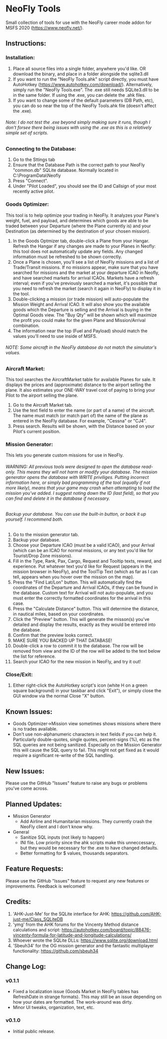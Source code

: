 # NeoFly Tools
Small collection of tools for use with the NeoFly career mode addon for MSFS 2020 (https://www.neofly.net/).
    
## Instructions:

### Installation:
1. Place all source files into a single folder, anywhere you'd like. OR download the binary, and place in a folder alongside the sqlite3.dll
1. If you want to run the "NeoFly Tools.ahk" script directly, you must have AutoHotkey (https://www.autohotkey.com/download/). Alternatively, simply run the "NeoFly Tools.exe". The .exe still needs SQLite3.dll to be in the same folder. If using the .exe, you can delete the .ahk files.
1. If you want to change some of the default parameters (DB Path, etc), you can do so near the top of the NeoFly Tools.ahk file (doesn't affect the .exe).
###### Note: I do not test the .exe beyond simply making sure it runs, though I don't forsee there being issues with using the .exe as this is a relatively simple set of scripts.

### Connecting to the Database:
1. Go to the Sttings tab
1. Ensure that the Database Path is the correct path to your NeoFly "common.db" SQLite database. Normally located in C:\ProgramData\Neofly
1. Press "Connect".
1. Under "Pilot Loaded", you should see the ID and Callsign of your most recently active pilot.

### Goods Optimizer:
This tool is to help optimize your trading in NeoFly. It analyzes your Plane's weight, fuel, and payload, and determines which goods are able to be traded between your Departure (where the Plane currently is) and your Destination (as determined by the destination of your chosen mission).
1. In the Goods Optmizer tab, double-click a Plane from your Hangar. Refresh the Hangar if any changes are made to your Planes in Neofly: this tool does not automatically update any fields. Any changed information must be refreshed to be shown correctly.
1. Once a Plane is chosen, you'll see a list of NeoFly missions and a list of Trade/Transit missions. If no missions appear, make sure that you have searched for missions and the market at your departure ICAO in Neofly, and have searched markets for arrival ICAOs. Markets have a refresh interval; even if you've previously searched a market, it's possible that you need to refresh the market (search it again in NeoFly) to display it in the tool.
1. Double-clicking a mission (or trade mission) will auto-populate the Mission Weight and Arrival ICAO. It will also show you the available goods which the Departure is selling and the Arrival is buying in the Optimal Goods view. The "Buy Qty" will be shown which will maximize the profit you could make for the given Plane and Mission/Arrival combination.
1. The information near the top (Fuel and Payload) should match the values you'll need to use inside of MSFS.
###### NOTE: Some aircraft in the NeoFly database do not match the simulator's values. 

### Aircraft Market:
This tool searches the AircraftMarket table for available Planes for sale. It displays the prices and (approximate) distance to the airport selling the plane. It also estimates your ONE-WAY travel cost of paying to bring your Pilot to the airport selling the plane.
1. Go to the Aircraft Market tab.
1. Use the text field to enter the name (or part of a name) of the aircraft. The name must match (or match part of) the name of the plane as entered in the NeoFly database. For example, "Cessna" or "CJ4".
1. Press search. Results will be shown, with the Distance based on your Pilot's current position.

### Mission Generator:
This lets you generate custom missions for use in NeoFly. 
###### WARNING: All previous tools were designed to open the database read-only. This means they will not harm or modify your database. The mission generator opens the database with WRITE priviliges. Putting incorrect information here, or simply bad programming of the tool (equally if not more likely), means that your game may crash when attempting to load the mission you've added. I suggest noting down the ID (last field), so that you can find and delete it in the database if necessary. 
###### Backup your database. You can use the built-in button, or back it up yourself. I recommend both.
1. Go to the mission generator tab.
1. Backup your database.
1. Choose your Departure ICAO (must be a valid ICAO), and your Arrival (which can be an ICAO for normal missions, or any text you'd like for Tourist/Drop Zone missions).
1. Fill in the Type, Rank, Pax, Cargo, Request and Tooltip texts, reward, and experience. Put whatever text you'd like for Request (appears in the mission browser in NeoFly), and the ToolTip Text (which as far as I can tell, appears when you hover over the mission on the map).
1. Press the "Find Lat/Lon" button. This will automatically find the coordinates of the Departure and Arrival ICAOs, if they can be found in the database. Custom text for Arrival will not auto-populate, and you must enter the correctly formatted coordinates for the arrival in this case.
1. Press the "Calculate Distance" button. This will determine the distance, in nautical miles, based on your coordinates.
1. Click the "Preview" button. This will generate the misson(s) you've detailed and display the results, exactly as they would be entered into the database.
1. Confirm that the preview looks correct.
1. MAKE SURE YOU BACKED UP THAT DATABASE!
1. Double-click a row to commit it to the database. The row will be removed from view and the ID of the row will be added to the text below the list for reference.
1. Search your ICAO for the new mission in NeoFly, and try it out!

### Close/Exit:
1. Either right-click the AutoHotkey script's icon (white H on a green square background) in your taskbar and click "Exit"), or simply close the GUI window via the normal Close "X" button.

## Known Issues:
- Goods Optimizer->Mission view sometimes shows missions where there is no trades available.
- Don't use non-alphanumeric characters in text fields if you can help it. Particularly double-quotes, single quotes, percent-signs (%), etc as the SQL queries are not being sanitized. Especially on the Mission Generator this will cause the SQL query to fail. This might not get fixed as it would require a significant re-write of the SQL handling.

## New Issues:
Please use the GitHub "Issues" feature to raise any bugs or problems you've come across.

## Planned Updates:
- Mission Generator
  - Add Airline and Humanitarian missions. They currently crash the NeoFly client and I don't know why.
- General
  - Sanitize SQL inputs (not likely to happen)
  - INI file. Low priority since the ahk scripts make this unneccessary, but they would be necessary for the .exe to have changed defaults.
  - Better formatting for $ values, thousands separators.

## Feature Requests:
Please use the GitHub "Issues" feature to request any new features or improvements. Feedback is welcomed!

## Credits:
1. 'AHK-Just-Me' for the SQLite interface for AHK: https://github.com/AHK-just-me/Class_SQLiteDB
1. 'ymg' from the AHK forums for the Vincenty Method distance calculations and script: https://autohotkey.com/board/topic/88476-vincenty-formula-for-latitude-and-longitude-calculations/
1. Whoever wrote the SQLite DLLs: https://www.sqlite.org/download.html
1. 'Sbeuh34' for the OG mission generator and the fantastic multiplayer functionality: https://github.com/sbeuh34

## Change Log:
### v0.1.1
- Fixed a localization issue (Goods Market in NeoFly tables has RefreshDate in strange formats). This may still be an issue depending on how your dates are formatted. The work-around was dirty.
- Minor UI tweaks, organization, text, etc.

### v0.1.0
- Initial public release.
